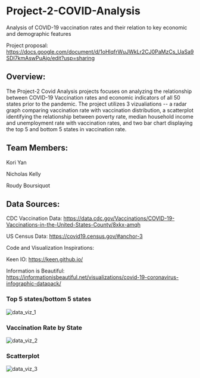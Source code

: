 # Project-2-COVID-Analysis
Analysis of COVID-19 vaccination rates and their relation to key economic and demographic features

Project proposal:
https://docs.google.com/document/d/1oHlqfrWuJWkLr2CJ0PaMzCs_UaSa9SDI7kmAswPuAjo/edit?usp=sharing

## Overview:
The Project-2 Covid Analysis projects focuses on analyzing the relationship between COVID-19 Vaccination rates and economic indicators of all 50 states prior to the pandemic. The project utilizes 3 vizualiations -- a radar graph comparing vaccination rate with vaccination distribution, a scatterplot identifying the relationship between poverty rate, median household income and unemployment rate with vaccination rates, and two bar chart displaying the top 5 and bottom 5 states in vaccination rate. 

## Team Members:

Kori Yan

Nicholas Kelly

Roudy Boursiquot

## Data Sources: 

CDC Vaccination Data: https://data.cdc.gov/Vaccinations/COVID-19-Vaccinations-in-the-United-States-County/8xkx-amqh 

US Census Data: https://covid19.census.gov/#anchor-3 

Code and Visualization Inspirations:

Keen IO: https://keen.github.io/

Information is Beautiful: https://informationisbeautiful.net/visualizations/covid-19-coronavirus-infographic-datapack/


### Top 5 states/bottom 5 states
![data_viz_1](images/data_viz_1.png)

### Vaccination Rate by State 
![data_viz_2](images/data_viz_2.png)

### Scatterplot 
![data_viz_3](images/data_viz_3.png)